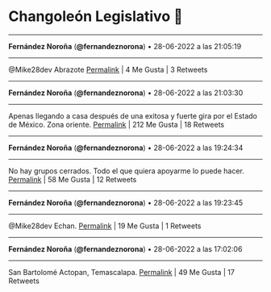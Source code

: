 # Changoleón Legislativo 🙈
*****
**Fernández Noroña** (**@fernandeznorona**) • 28-06-2022 a las 21:05:19
*****
@Mike28dev Abrazote
[Permalink](https://twitter.com/fernandeznorona/status/1542011308052209664) | 4 Me Gusta | 3 Retweets
*****
**Fernández Noroña** (**@fernandeznorona**) • 28-06-2022 a las 21:03:30
*****
Apenas llegando a casa después de una exitosa y fuerte gira por el Estado de México. Zona oriente.
[Permalink](https://twitter.com/fernandeznorona/status/1542010851040923649) | 212 Me Gusta | 18 Retweets
*****
**Fernández Noroña** (**@fernandeznorona**) • 28-06-2022 a las 19:24:34
*****
No hay grupos cerrados. Todo el que quiera apoyarme lo puede hacer.
[Permalink](https://twitter.com/fernandeznorona/status/1541985954608648192) | 58 Me Gusta | 12 Retweets
*****
**Fernández Noroña** (**@fernandeznorona**) • 28-06-2022 a las 19:23:45
*****
@Mike28dev Echan.
[Permalink](https://twitter.com/fernandeznorona/status/1541985748202700800) | 19 Me Gusta | 1 Retweets
*****
**Fernández Noroña** (**@fernandeznorona**) • 28-06-2022 a las 17:02:06
*****
San Bartolomé Actopan, Temascalapa.
[Permalink](https://twitter.com/fernandeznorona/status/1541950101291163648) | 49 Me Gusta | 17 Retweets